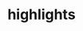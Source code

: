 ---
title: highlights
content: 
    - name: Beta Blocks
      text: Beta Blocks is a scalable, flexible and re-usable platform for engaging Boston’s residents on issues of urban technology and data. I developed the website and created an audio recorder and streamer web app for its travelling exhibition. It recorded audio off any device's attached mic and uploaded the resulting buffer to MongoDB LFS for streaming at another exhibit station, with a fallback to store the buffer locally for later upload. There was also an accompanying moderation Slack bot, which sent all recorded audio to our team for review, allowing the team to listen to clips and approve them to be sent to the stream, or delete them for content reasons.
      media: bb.gif
    - name: Hygiene with Chhota Bheem
      text: Mobile game component and web presence for a play-based curriculum designed to raise awareness of and encourage best practices for health and hygiene among young children. Hands spread an estimated 80% of common infectious diseases like the common cold and flu. But these disease-causing germs slide off easily with good hand washing technique. The mobile game compliments the curriculum and has the player (Chhota Bheem, from the hugely popular Indian animated comedy adventure television series) running through top-down levels to defeat various bosses and avoid obstacles. The game has been played more than 50k people.
      slides: [hygiene/1.png, hygiene/2.png, hygiene/1.png, hygiene/2.png, hygiene/1.png]
---